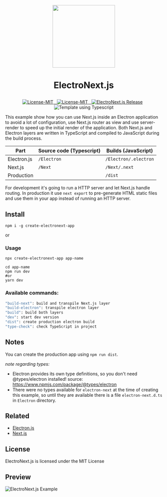
<p align="center"><img width="200" src="https://electronextjs.github.io/.github/public/electronext.logo.svg"></p>

# <p align="center">ElectroNext.js</p>
<p align="center">
<a href="#details">
<img src="https://img.shields.io/badge/License-MIT-319046?" alt="License-MIT"/>&nbsp;&nbsp;
<img src="https://img.shields.io/badge/create electronext app-v1.0.7-319046?" alt="License-MIT"/>&nbsp;&nbsp;
<img src="https://img.shields.io/badge/ElectroNext.js Release-v1.0.0-319046" alt="ElectroNext.js Release"/></a>&nbsp;&nbsp;
<img src="https://img.shields.io/badge/Template using - Typescript-3178C6?style=flat&logo=typescript&logoColor=white" alt="Template using Typescript"/>

This example show how you can use Next.js inside an Electron application to avoid a lot of configuration, use Next.js router as view and use server-render to speed up the initial render of the application. Both Next.js and Electron layers are written in TypeScript and compiled to JavaScript during the build process.

| Part        | Source code (Typescript) | Builds (JavaScript)   |
| ----------- | ------------------------ | --------------------- |
| Electron.js | `/Electron`              | `/Electron/.electron` |
| Next.js     | `/Next`                  | `/Next/.next`         |
| Production  |                          | `/dist`               |

For development it's going to run a HTTP server and let Next.js handle routing. In production it use `next export` to pre-generate HTML static files and use them in your app instead of running an HTTP server.

## Install
```
npm i -g create-electronext-app
```
or 
### Usage

```
npx create-electronext-app app-name
```

```
cd app-name
npm run dev
#or
yarn dev
```

### Available commands:

```bash
"build-next": build and transpile Next.js layer
"build-electron": transpile electron layer
"build": build both layers
"dev": start dev version
"dist": create production electron build
"type-check": check TypeScript in project
```

## Notes

You can create the production app using `npm run dist`.

_note regarding types:_

- Electron provides its own type definitions, so you don't need @types/electron installed!
  source: https://www.npmjs.com/package/@types/electron
- There were no types available for `electron-next` at the time of creating this example, so until they are available there is a file `electron-next.d.ts` in `Electron` directory.


## Related
- [Electron.js](https://www.electronjs.org)
- [Next.js](https://nextjs.org)
## License
ElectroNext.js is licensed under the MIT License

## Preview

![ElectroNext.js Example](https://electronextjs.github.io/.github/public/preview.desktop.830x.png)
